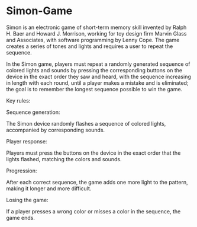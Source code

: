 # Simon-Game
Simon is an electronic game of short-term memory skill invented by Ralph H. Baer and Howard J. Morrison, working for toy design firm Marvin Glass and Associates, with software programming by Lenny Cope. The game creates a series of tones and lights and requires a user to repeat the sequence.

In the Simon game, players must repeat a randomly generated sequence of colored lights and sounds by pressing the corresponding buttons on the device in the exact order they saw and heard, with the sequence increasing in length with each round, until a player makes a mistake and is eliminated; the goal is to remember the longest sequence possible to win the game. 

Key rules:

Sequence generation:

The Simon device randomly flashes a sequence of colored lights, accompanied by corresponding sounds. 

Player response:

Players must press the buttons on the device in the exact order that the lights flashed, matching the colors and sounds. 

Progression:

After each correct sequence, the game adds one more light to the pattern, making it longer and more difficult. 

Losing the game:

If a player presses a wrong color or misses a color in the sequence, the game ends. 

